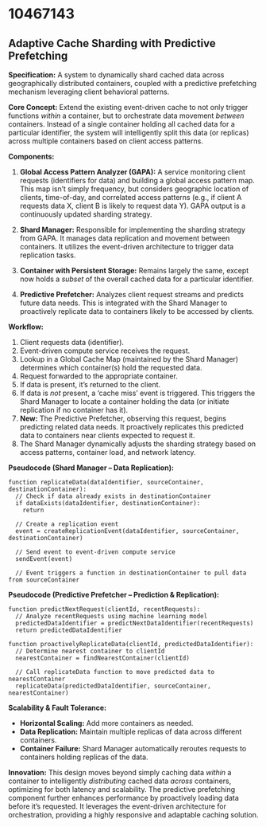 # 10467143

## Adaptive Cache Sharding with Predictive Prefetching

**Specification:** A system to dynamically shard cached data across geographically distributed containers, coupled with a predictive prefetching mechanism leveraging client behavioral patterns.

**Core Concept:** Extend the existing event-driven cache to not only trigger functions *within* a container, but to orchestrate data movement *between* containers.  Instead of a single container holding all cached data for a particular identifier, the system will intelligently split this data (or replicas) across multiple containers based on client access patterns.

**Components:**

1.  **Global Access Pattern Analyzer (GAPA):**  A service monitoring client requests (identifiers for data) and building a global access pattern map. This map isn’t simply frequency, but considers geographic location of clients, time-of-day, and correlated access patterns (e.g., if client A requests data X, client B is likely to request data Y).  GAPA output is a continuously updated sharding strategy.

2.  **Shard Manager:** Responsible for implementing the sharding strategy from GAPA.  It manages data replication and movement between containers.  It utilizes the event-driven architecture to trigger data replication tasks.

3.  **Container with Persistent Storage:** Remains largely the same, except now holds a *subset* of the overall cached data for a particular identifier.

4.  **Predictive Prefetcher:**  Analyzes client request streams and predicts future data needs. This is integrated with the Shard Manager to proactively replicate data to containers likely to be accessed by clients.

**Workflow:**

1.  Client requests data (identifier).
2.  Event-driven compute service receives the request.
3.  Lookup in a Global Cache Map (maintained by the Shard Manager) determines which container(s) hold the requested data.
4.  Request forwarded to the appropriate container.
5.  If data is present, it’s returned to the client.
6.  If data is *not* present, a ‘cache miss’ event is triggered. This triggers the Shard Manager to locate a container holding the data (or initiate replication if no container has it).
7.  **New:**  The Predictive Prefetcher, observing this request, begins predicting related data needs. It proactively replicates this predicted data to containers near clients expected to request it.
8.  The Shard Manager dynamically adjusts the sharding strategy based on access patterns, container load, and network latency.

**Pseudocode (Shard Manager – Data Replication):**

```
function replicateData(dataIdentifier, sourceContainer, destinationContainer):
  // Check if data already exists in destinationContainer
  if dataExists(dataIdentifier, destinationContainer):
    return

  // Create a replication event
  event = createReplicationEvent(dataIdentifier, sourceContainer, destinationContainer)

  // Send event to event-driven compute service
  sendEvent(event)

  // Event triggers a function in destinationContainer to pull data from sourceContainer
```

**Pseudocode (Predictive Prefetcher – Prediction & Replication):**

```
function predictNextRequest(clientId, recentRequests):
  // Analyze recentRequests using machine learning model
  predictedDataIdentifier = predictNextDataIdentifier(recentRequests)
  return predictedDataIdentifier

function proactivelyReplicateData(clientId, predictedDataIdentifier):
  // Determine nearest container to clientId
  nearestContainer = findNearestContainer(clientId)

  // Call replicateData function to move predicted data to nearestContainer
  replicateData(predictedDataIdentifier, sourceContainer, nearestContainer)
```

**Scalability & Fault Tolerance:**

*   **Horizontal Scaling:**  Add more containers as needed.
*   **Data Replication:**  Maintain multiple replicas of data across different containers.
*   **Container Failure:**  Shard Manager automatically reroutes requests to containers holding replicas of the data.

**Innovation:** This design moves beyond simply caching data *within* a container to intelligently *distributing* cached data *across* containers, optimizing for both latency and scalability. The predictive prefetching component further enhances performance by proactively loading data before it’s requested. It leverages the event-driven architecture for orchestration, providing a highly responsive and adaptable caching solution.